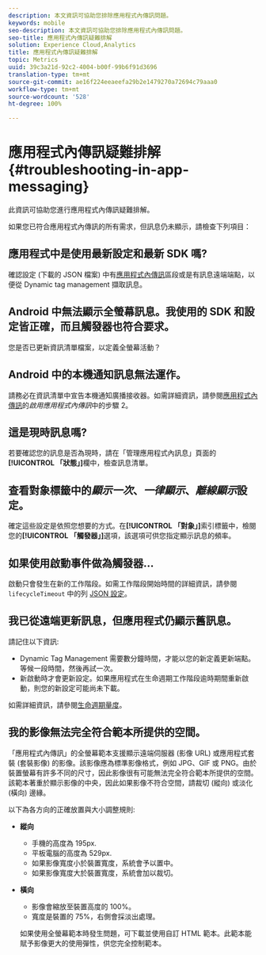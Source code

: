 ```yaml
---
description: 本文資訊可協助您排除應用程式內傳訊問題。
keywords: mobile
seo-description: 本文資訊可協助您排除應用程式內傳訊問題。
seo-title: 應用程式內傳訊疑難排解
solution: Experience Cloud,Analytics
title: 應用程式內傳訊疑難排解
topic: Metrics
uuid: 39c3a21d-92c2-4004-b00f-99b6f91d3696
translation-type: tm+mt
source-git-commit: ae16f224eeaeefa29b2e1479270a72694c79aaa0
workflow-type: tm+mt
source-wordcount: '528'
ht-degree: 100%

---
```



# 應用程式內傳訊疑難排解{#troubleshooting-in-app-messaging}

此資訊可協助您進行應用程式內傳訊疑難排解。

如果您已符合應用程式內傳訊的所有需求，但訊息仍未顯示，請檢查下列項目：

## 應用程式中是使用最新設定和最新 SDK 嗎?

確認設定 (下載的 JSON 檔案) 中有[應用程式內傳訊](/help/android/messaging-main/messaging/messaging.md)區段或是有訊息遠端端點，以便從 Dynamic tag management 擷取訊息。

## Android 中無法顯示全螢幕訊息。我使用的 SDK 和設定皆正確，而且觸發器也符合要求。

您是否已更新資訊清單檔案，以定義全螢幕活動？

## Android 中的本機通知訊息無法運作。

請務必在資訊清單中宣告本機通知廣播接收器。如需詳細資訊，請參閱[應用程式內傳訊](/help/android/messaging-main/messaging/messaging.md)的&#x200B;*啟用應用程式內傳訊*&#x200B;中的步驟 2。

## 這是現時訊息嗎?

若要確認您的訊息是否為現時，請在「管理應用程式內訊息」頁面的&#x200B;**[!UICONTROL 「狀態」]**&#x200B;欄中，檢查訊息清單。

## 查看對象標籤中的&#x200B;*顯示一次*、*一律顯示*、*離線顯示*&#x200B;設定。

確定這些設定是依照您想要的方式。在&#x200B;**[!UICONTROL 「對象」]**&#x200B;索引標籤中，檢閱您的&#x200B;**[!UICONTROL 「觸發器」]**&#x200B;選項，該選項可供您指定顯示訊息的頻率。

## 如果使用啟動事件做為觸發器...

啟動只會發生在新的工作階段。如需工作階段開始時間的詳細資訊，請參閱 `lifecycleTimeout` 中的列 [JSON 設定](/help/android/configuration/json-config/json-config.md)。

## 我已從遠端更新訊息，但應用程式仍顯示舊訊息。

請記住以下資訊:

* Dynamic Tag Management 需要數分鐘時間，才能以您的新定義更新端點。等候一段時間，然後再試一次。
* 新啟動時才會更新設定。如果應用程式在生命週期工作階段逾時期間重新啟動，則您的新設定可能尚未下載。

如需詳細資訊，請參閱[生命週期量度](/help/android/metrics.md)。

## 我的影像無法完全符合範本所提供的空間。

「應用程式內傳訊」的全螢幕範本支援顯示遠端伺服器 (影像 URL) 或應用程式套裝 (套裝影像) 的影像。該影像應為標準影像格式，例如 JPG、GIF 或 PNG。由於裝置螢幕有許多不同的尺寸，因此影像很有可能無法完全符合範本所提供的空間。該範本著重於顯示影像的中央，因此如果影像不符合空間，請裁切 (縱向) 或淡化 (橫向) 邊緣。

以下為各方向的正確放置與大小調整規則:

* **縱向**
   * 手機的高度為 195px.
   * 平板電腦的高度為 529px.
   * 如果影像寬度小於裝置寬度，系統會予以置中。
   * 如果影像寬度大於裝置寬度，系統會加以裁切。

* **橫向**
   * 影像會縮放至裝置高度的 100%。
   * 寬度是裝置的 75%，右側會採淡出處理。

   如果使用全螢幕範本時發生問題，可下載並使用自訂 HTML 範本。此範本能賦予影像更大的使用彈性，供您完全控制範本。

